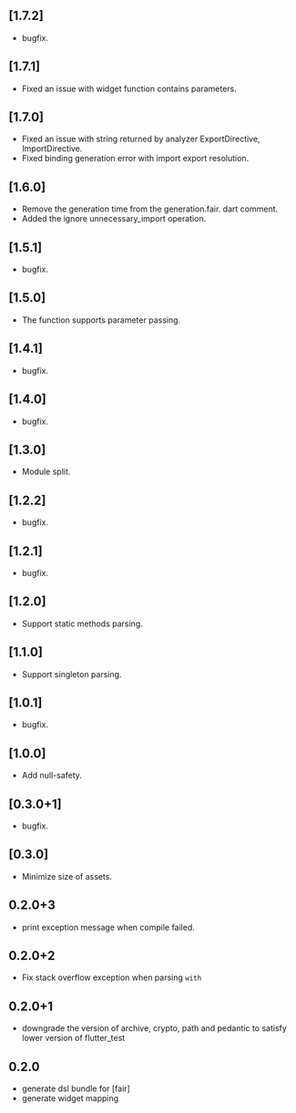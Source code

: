 ## [1.7.2]
* bugfix.

## [1.7.1]
* Fixed an issue with widget function contains parameters.

## [1.7.0]
* Fixed an issue with string returned by analyzer ExportDirective, ImportDirective.
* Fixed binding generation error with import export resolution.

## [1.6.0]
* Remove the generation time from the generation.fair. dart comment. 
* Added the ignore unnecessary_import operation.

## [1.5.1]
* bugfix.

## [1.5.0]
* The function supports parameter passing.

## [1.4.1]
* bugfix.

## [1.4.0]
* bugfix.

## [1.3.0]
* Module split.

## [1.2.2]
* bugfix.

## [1.2.1]
* bugfix.

## [1.2.0]
* Support static methods parsing.

## [1.1.0]
* Support singleton parsing.

## [1.0.1]
* bugfix.

## [1.0.0]
* Add null-safety.

## [0.3.0+1]
* bugfix.

## [0.3.0]
* Minimize size of assets.

## 0.2.0+3
* print exception message when compile failed.

## 0.2.0+2
* Fix stack overflow exception when parsing `with`

## 0.2.0+1
* downgrade the version of archive, crypto, path and pedantic to satisfy lower version of flutter_test

## 0.2.0
* generate dsl bundle for [fair]
* generate widget mapping